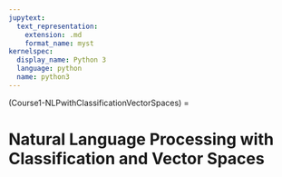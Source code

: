 ```yaml
---
jupytext:
  text_representation:
    extension: .md
    format_name: myst
kernelspec:
  display_name: Python 3
  language: python
  name: python3
---
```

(Course1-NLPwithClassificationVectorSpaces) =

# Natural Language Processing with Classification and Vector Spaces #

